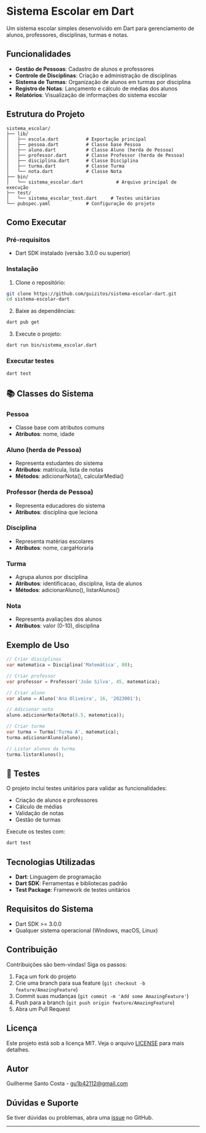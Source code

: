 # Sistema Escolar em Dart 

Um sistema escolar simples desenvolvido em Dart para gerenciamento de alunos, professores, disciplinas, turmas e notas.

##  Funcionalidades

- **Gestão de Pessoas**: Cadastro de alunos e professores
- **Controle de Disciplinas**: Criação e administração de disciplinas
- **Sistema de Turmas**: Organização de alunos em turmas por disciplina
- **Registro de Notas**: Lançamento e cálculo de médias dos alunos
- **Relatórios**: Visualização de informações do sistema escolar

##  Estrutura do Projeto

```
sistema_escolar/
├── lib/
│   ├── escola.dart          # Exportação principal
│   ├── pessoa.dart          # Classe base Pessoa
│   ├── aluno.dart           # Classe Aluno (herda de Pessoa)
│   ├── professor.dart       # Classe Professor (herda de Pessoa)
│   ├── disciplina.dart      # Classe Disciplina
│   ├── turma.dart           # Classe Turma
│   └── nota.dart            # Classe Nota
├── bin/
│   └── sistema_escolar.dart            # Arquivo principal de execução
├── test/
│   └── sistema_escolar_test.dart     # Testes unitários
└── pubspec.yaml             # Configuração do projeto
```

##  Como Executar

### Pré-requisitos
- Dart SDK instalado (versão 3.0.0 ou superior)

### Instalação
1. Clone o repositório:
```bash
git clone https://github.com/guizitos/sistema-escolar-dart.git
cd sistema-escolar-dart
```

2. Baixe as dependências:
```bash
dart pub get
```

3. Execute o projeto:
```bash
dart run bin/sistema_escolar.dart
```

### Executar testes
```bash
dart test
```

## 📚 Classes do Sistema

### Pessoa
- Classe base com atributos comuns
- **Atributos**: nome, idade

### Aluno (herda de Pessoa)
- Representa estudantes do sistema
- **Atributos**: matricula, lista de notas
- **Métodos**: adicionarNota(), calcularMedia()

### Professor (herda de Pessoa)
- Representa educadores do sistema
- **Atributos**: disciplina que leciona

### Disciplina
- Representa matérias escolares
- **Atributos**: nome, cargaHoraria

### Turma
- Agrupa alunos por disciplina
- **Atributos**: identificacao, disciplina, lista de alunos
- **Métodos**: adicionarAluno(), listarAlunos()

### Nota
- Representa avaliações dos alunos
- **Atributos**: valor (0-10), disciplina

##  Exemplo de Uso

```dart
// Criar disciplinas
var matematica = Disciplina('Matemática', 80);

// Criar professor
var professor = Professor('João Silva', 45, matematica);

// Criar aluno
var aluno = Aluno('Ana Oliveira', 16, '2023001');

// Adicionar nota
aluno.adicionarNota(Nota(8.5, matematica));

// Criar turma
var turma = Turma('Turma A', matematica);
turma.adicionarAluno(aluno);

// Listar alunos da turma
turma.listarAlunos();
```

## 🧪 Testes

O projeto inclui testes unitários para validar as funcionalidades:

- Criação de alunos e professores
- Cálculo de médias
- Validação de notas
- Gestão de turmas

Execute os testes com:
```bash
dart test
```

##  Tecnologias Utilizadas

- **Dart**: Linguagem de programação
- **Dart SDK**: Ferramentas e bibliotecas padrão
- **Test Package**: Framework de testes unitários

##  Requisitos do Sistema

- Dart SDK >= 3.0.0
- Qualquer sistema operacional (Windows, macOS, Linux)

##  Contribuição

Contribuições são bem-vindas! Siga os passos:

1. Faça um fork do projeto
2. Crie uma branch para sua feature (`git checkout -b feature/AmazingFeature`)
3. Commit suas mudanças (`git commit -m 'Add some AmazingFeature'`)
4. Push para a branch (`git push origin feature/AmazingFeature`)
5. Abra um Pull Request

##  Licença

Este projeto está sob a licença MIT. Veja o arquivo [LICENSE](LICENSE) para mais detalhes.

##  Autor

Guilherme Santo Costa - [gu1b42112@gmail.com](mailto:gu1b42112@gmail.com)

##  Dúvidas e Suporte

Se tiver dúvidas ou problemas, abra uma [issue](https://github.com/guizitos/sistema-escolar-dart/issues) no GitHub.

---
